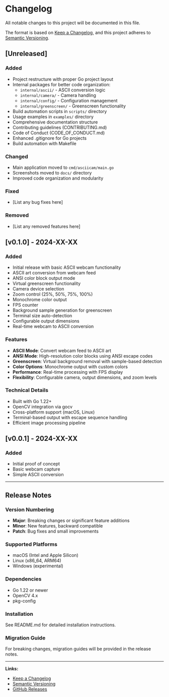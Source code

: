 # Changelog

All notable changes to this project will be documented in this file.

The format is based on [Keep a Changelog](https://keepachangelog.com/en/1.0.0/),
and this project adheres to [Semantic Versioning](https://semver.org/spec/v2.0.0.html).

## [Unreleased]

### Added
- Project restructure with proper Go project layout
- Internal packages for better code organization:
  - `internal/ascii/` - ASCII conversion logic
  - `internal/camera/` - Camera handling
  - `internal/config/` - Configuration management
  - `internal/greenscreen/` - Greenscreen functionality
- Build automation scripts in `scripts/` directory
- Usage examples in `examples/` directory
- Comprehensive documentation structure
- Contributing guidelines (CONTRIBUTING.md)
- Code of Conduct (CODE_OF_CONDUCT.md)
- Enhanced .gitignore for Go projects
- Build automation with Makefile

### Changed
- Main application moved to `cmd/asciicam/main.go`
- Screenshots moved to `docs/` directory
- Improved code organization and modularity

### Fixed
- [List any bug fixes here]

### Removed
- [List any removed features here]

## [v0.1.0] - 2024-XX-XX

### Added
- Initial release with basic ASCII webcam functionality
- ASCII art conversion from webcam feed
- ANSI color block output mode
- Virtual greenscreen functionality
- Camera device selection
- Zoom control (25%, 50%, 75%, 100%)
- Monochrome color output
- FPS counter
- Background sample generation for greenscreen
- Terminal size auto-detection
- Configurable output dimensions
- Real-time webcam to ASCII conversion

### Features
- **ASCII Mode**: Convert webcam feed to ASCII art
- **ANSI Mode**: High-resolution color blocks using ANSI escape codes
- **Greenscreen**: Virtual background removal with sample-based detection
- **Color Options**: Monochrome output with custom colors
- **Performance**: Real-time processing with FPS display
- **Flexibility**: Configurable camera, output dimensions, and zoom levels

### Technical Details
- Built with Go 1.22+
- OpenCV integration via gocv
- Cross-platform support (macOS, Linux)
- Terminal-based output with escape sequence handling
- Efficient image processing pipeline

## [v0.0.1] - 2024-XX-XX

### Added
- Initial proof of concept
- Basic webcam capture
- Simple ASCII conversion

---

## Release Notes

### Version Numbering
- **Major**: Breaking changes or significant feature additions
- **Minor**: New features, backward compatible
- **Patch**: Bug fixes and small improvements

### Supported Platforms
- macOS (Intel and Apple Silicon)
- Linux (x86_64, ARM64)
- Windows (experimental)

### Dependencies
- Go 1.22 or newer
- OpenCV 4.x
- pkg-config

### Installation
See README.md for detailed installation instructions.

### Migration Guide
For breaking changes, migration guides will be provided in the release notes.

---

**Links:**
- [Keep a Changelog](https://keepachangelog.com/en/1.0.0/)
- [Semantic Versioning](https://semver.org/spec/v2.0.0.html)
- [GitHub Releases](https://github.com/your-username/asciicam/releases)
